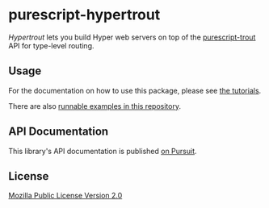 # purescript-hypertrout

_Hypertrout_ lets you build Hyper web servers on top of the
[purescript-trout](https://github.com/owickstrom/purescript-trout) API for
type-level routing.

## Usage

For the documentation on how to use this package, please see [the
tutorials](https://owickstrom.github.io/purescript-hypertrout/).

There are also [runnable examples in this repository](examples/).

## API Documentation

This library's API documentation is published [on Pursuit](https://pursuit.purescript.org/packages/purescript-hypertrout).

## License

[Mozilla Public License Version 2.0](LICENSE)
